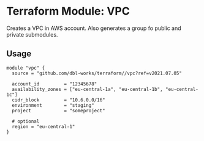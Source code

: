 # Terraform Module: VPC

Creates a VPC in AWS account. Also generates a group fo public and private submodules.


## Usage

```
module "vpc" {
  source = "github.com/dbl-works/terraform//vpc?ref=v2021.07.05"

  account_id         = "12345678"
  availability_zones = ["eu-central-1a", "eu-central-1b", "eu-central-1c"]
  cidr_block         = "10.6.0.0/16"
  environment        = "staging"
  project            = "someproject"

  # optional
  region = "eu-central-1"
}
```
